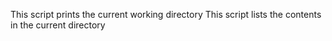 This script prints the current working directory
This script lists the contents in the current directory
